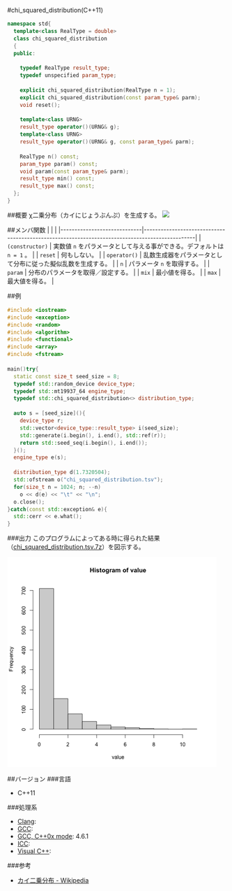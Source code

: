 #chi_squared_distribution(C++11)
```cpp
namespace std{
  template<class RealType = double>
  class chi_squared_distribution
  {
  public:

    typedef RealType result_type;
    typedef unspecified param_type;

    explicit chi_squared_distribution(RealType n = 1);
    explicit chi_squared_distribution(const param_type& parm);
    void reset();

    template<class URNG>
    result_type operator()(URNG& g);
    template<class URNG>
    result_type operator()(URNG& g, const param_type& parm);

    RealType n() const;
    param_type param() const;
    void param(const param_type& parm);
    result_type min() const;
    result_type max() const;
  };
}
```


##概要
χ二乗分布（カイにじょうぶんぷ）を生成する。 
![](https://github.com/cpprefjp/image/raw/master/reference/random/chi_squared_distribution/chi_square.png)


##メンバ関数
| | |
|-----------------------------|------------------------------------------------------------------------------------------------|
| `(constructor)` | 実数値 `n` をパラメータとして与える事ができる。デフォルトは `n = 1` 。 |
| `reset` | 何もしない。 |
| `operator()` | 乱数生成器をパラメータとして分布に従った擬似乱数を生成する。 |
| `n` | パラメータ `n` を取得する。 |
| `param` | 分布のパラメータを取得／設定する。 |
| `mix` | 最小値を得る。 |
| `max` | 最大値を得る。 |


##例
```cpp
#include <iostream>
#include <exception>
#include <random>
#include <algorithm>
#include <functional>
#include <array>
#include <fstream>

main()try{
  static const size_t seed_size = 8;
  typedef std::random_device device_type;
  typedef std::mt19937_64 engine_type;
  typedef std::chi_squared_distribution<> distribution_type;

  auto s = [seed_size](){
    device_type r;
    std::vector<device_type::result_type> i(seed_size);
    std::generate(i.begin(), i.end(), std::ref(r));
    return std::seed_seq(i.begin(), i.end());
  }();
  engine_type e(s);

  distribution_type d(1.7320504);
  std::ofstream o("chi_squared_distribution.tsv");
  for(size_t n = 1024; n; --n)
    o << d(e) << "\t" << "\n";
  o.close();
}catch(const std::exception& e){
  std::cerr << e.what();
}
```

###出力
このプログラムによってある時に得られた結果（[chi_squared_distribution.tsv.7z](https://github.com/cpprefjp/image/raw/master/reference/random/chi_squared_distribution/chi_squared_distribution.tsv.7z)）を図示する。

![](https://github.com/cpprefjp/image/raw/master/reference/random/chi_squared_distribution/chi_squared_distribution.png)

##バージョン
###言語
- C++11

###処理系
- [Clang](/implementation#clang.md): 
- [GCC](/implementation#gcc.md): 
- [GCC, C++0x mode](/implementation#gcc.md): 4.6.1
- [ICC](/implementation#icc.md): 
- [Visual C++](/implementation#visual_cpp.md):

###参考
- [カイ二乗分布 - Wikipedia](http://ja.wikipedia.org/wiki/%E3%82%AB%E3%82%A4%E4%BA%8C%E4%B9%97%E5%88%86%E5%B8%83)

